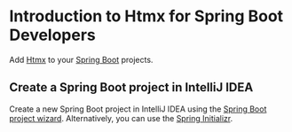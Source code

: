 # Introduction to Htmx for Spring Boot Developers

Add [Htmx](https://htmx.org/) to your [Spring Boot](https://spring.io/projects/spring-boot) projects.

## Create a Spring Boot project in IntelliJ IDEA

Create a new Spring Boot project in IntelliJ IDEA using the [Spring Boot project wizard](https://www.jetbrains.com/help/idea/spring-initializr-project-wizard.html).
Alternatively, you can use the [Spring Initializr](https://start.spring.io/).

